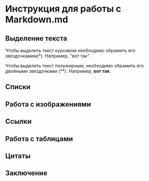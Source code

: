  # Инструкция для работы с Markdown.md

 ## Выделение текста

Чтобы выделить текст курсивом необходимо обрамить его звездочкамим(*). Например, "вот так".

Чтобы выделить текст полужирным, необходимо обрамить его двойными звездочками (**). Например, **вот так**. 
 ## Списки

 ## Работа с изображениями

 ## Ссылки

 ## Работа с таблицами 

 ## Цитаты

 ## Заключение